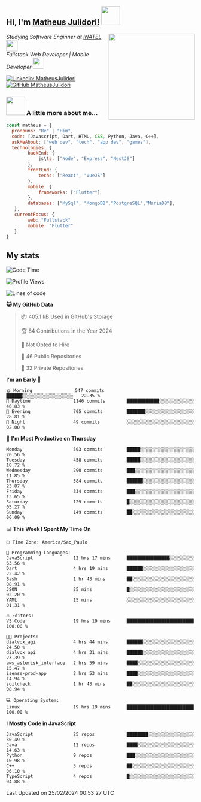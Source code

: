 <h2> Hi, I'm <a href="https://matheusjulidori.github.io" target="_blank">Matheus Julidori!</a> <img src="https://media.giphy.com/media/12oufCB0MyZ1Go/giphy.gif" width="50"></h2>
<img align='right' src="https://media.giphy.com/media/3oKIPnAiaMCws8nOsE/giphy.gif" width="230" height="auto">
<p><em>Studying Software Enginner at <a href="http://www.inatel.br" target="_blank">INATEL</a><img src="https://media.giphy.com/media/fYSnHlufseco8Fh93Z/giphy.gif" width="30"></br>
  Fullstack Web Developer | Mobile Developer <img src="https://media.giphy.com/media/WUlplcMpOCEmTGBtBW/giphy.gif" width="30">
</em></p>

[![Linkedin: MatheusJulidori](https://img.shields.io/badge/-MatheusJulidori-blue?style=flat-square&logo=Linkedin&logoColor=white&link=https://www.linkedin.com/in/MatheusJulidori/)](https://www.linkedin.com/in/MatheusJulidori/)
[![GitHub MatheusJulidori](https://img.shields.io/github/followers/matheusjulidori?label=follow&style=social)](https://github.com/MatheusJulidori)


### <img src="https://media.giphy.com/media/VgCDAzcKvsR6OM0uWg/giphy.gif" width="50"> A little more about me...  

```javascript
const matheus = {
  pronouns: "He" | "Him",
  code: [Javascript, Dart, HTML, CSS, Python, Java, C++],
  askMeAbout: ["web dev", "tech", "app dev", "games"],
  technologies: {
        backEnd: {
            js\ts: ["Node", "Express", "NestJS"]
        },
        frontEnd: {
            techs: ["React", "VueJS"]
        },
        mobile: {
            frameworks: ["Flutter"]
        },
        databases: ["MySql", "MongoDB","PostgreSQL","MariaDB"],
   },
   currentFocus: {
        web: "Fullstack"
        mobile: "Flutter"
   }
}
```
<h2>My stats</h2>

<!--START_SECTION:waka-->
![Code Time](http://img.shields.io/badge/Code%20Time-475%20hrs%2045%20mins-blue)

![Profile Views](http://img.shields.io/badge/Profile%20Views-5-blue)

![Lines of code](https://img.shields.io/badge/From%20Hello%20World%20I%27ve%20Written-7.2%20million%20lines%20of%20code-blue)

**🐱 My GitHub Data** 

> 📦 405.1 kB Used in GitHub's Storage 
 > 
> 🏆 84 Contributions in the Year 2024
 > 
> 🚫 Not Opted to Hire
 > 
> 📜 46 Public Repositories 
 > 
> 🔑 32 Private Repositories 
 > 
**I'm an Early 🐤** 

```text
🌞 Morning                547 commits         ██████░░░░░░░░░░░░░░░░░░░   22.35 % 
🌆 Daytime                1146 commits        ████████████░░░░░░░░░░░░░   46.83 % 
🌃 Evening                705 commits         ███████░░░░░░░░░░░░░░░░░░   28.81 % 
🌙 Night                  49 commits          ░░░░░░░░░░░░░░░░░░░░░░░░░   02.00 % 
```
📅 **I'm Most Productive on Thursday** 

```text
Monday                   503 commits         █████░░░░░░░░░░░░░░░░░░░░   20.56 % 
Tuesday                  458 commits         █████░░░░░░░░░░░░░░░░░░░░   18.72 % 
Wednesday                290 commits         ███░░░░░░░░░░░░░░░░░░░░░░   11.85 % 
Thursday                 584 commits         ██████░░░░░░░░░░░░░░░░░░░   23.87 % 
Friday                   334 commits         ███░░░░░░░░░░░░░░░░░░░░░░   13.65 % 
Saturday                 129 commits         █░░░░░░░░░░░░░░░░░░░░░░░░   05.27 % 
Sunday                   149 commits         ██░░░░░░░░░░░░░░░░░░░░░░░   06.09 % 
```


📊 **This Week I Spent My Time On** 

```text
🕑︎ Time Zone: America/Sao_Paulo

💬 Programming Languages: 
JavaScript               12 hrs 17 mins      ████████████████░░░░░░░░░   63.56 % 
Dart                     4 hrs 19 mins       ██████░░░░░░░░░░░░░░░░░░░   22.42 % 
Bash                     1 hr 43 mins        ██░░░░░░░░░░░░░░░░░░░░░░░   08.91 % 
JSON                     25 mins             █░░░░░░░░░░░░░░░░░░░░░░░░   02.20 % 
YAML                     15 mins             ░░░░░░░░░░░░░░░░░░░░░░░░░   01.31 % 

🔥 Editors: 
VS Code                  19 hrs 19 mins      █████████████████████████   100.00 % 

🐱‍💻 Projects: 
dialvox_agi              4 hrs 44 mins       ██████░░░░░░░░░░░░░░░░░░░   24.50 % 
dialvox_api              4 hrs 31 mins       ██████░░░░░░░░░░░░░░░░░░░   23.39 % 
aws_asterisk_interface   2 hrs 59 mins       ████░░░░░░░░░░░░░░░░░░░░░   15.47 % 
isense-prod-app          2 hrs 53 mins       ████░░░░░░░░░░░░░░░░░░░░░   14.94 % 
soilcheck                1 hr 43 mins        ██░░░░░░░░░░░░░░░░░░░░░░░   08.94 % 

💻 Operating System: 
Linux                    19 hrs 19 mins      █████████████████████████   100.00 % 
```

**I Mostly Code in JavaScript** 

```text
JavaScript               25 repos            ████████░░░░░░░░░░░░░░░░░   30.49 % 
Java                     12 repos            ████░░░░░░░░░░░░░░░░░░░░░   14.63 % 
Python                   9 repos             ███░░░░░░░░░░░░░░░░░░░░░░   10.98 % 
C++                      5 repos             ██░░░░░░░░░░░░░░░░░░░░░░░   06.10 % 
TypeScript               4 repos             █░░░░░░░░░░░░░░░░░░░░░░░░   04.88 % 
```




 Last Updated on 25/02/2024 00:53:27 UTC
<!--END_SECTION:waka-->
